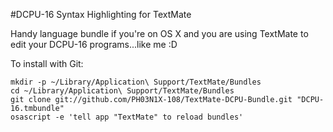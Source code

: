 #DCPU-16 Syntax Highlighting for TextMate

Handy language bundle if you're on OS X and you are using TextMate to edit your DCPU-16 programs...like me :D

To install with Git:

    mkdir -p ~/Library/Application\ Support/TextMate/Bundles
    cd ~/Library/Application\ Support/TextMate/Bundles
    git clone git://github.com/PH03N1X-108/TextMate-DCPU-Bundle.git "DCPU-16.tmbundle"
    osascript -e 'tell app "TextMate" to reload bundles'
